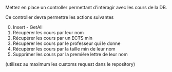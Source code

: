 
Mettez en place un controller permettant d'intéragir avec les cours de la DB.

Ce controller devra permettre les actions suivantes

0) Insert - GetAll
1) Récupérer les cours par leur nom
2) Récupérer les cours par un ECTS min
3) Récupérer les cours par le professeur qui le donne 
4) Récupérer les cours par la taille min de leur nom
5) Supprimer les cours par la première lettre de leur nom 


(utilisez au maximum les customs request dans le repository)